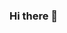 ### Hi there 👋

<!--
**Sahim98/Sahim98** is a ✨ _special_ ✨ repository because its `README.md` (this file) appears on your GitHub profile.

Here are some ideas to get you started:

👋 Hi, I’m Sahim Salem
👀 I’m interested in competitive programming & problem solving.
🌱 I’m currently learning Machine Learning.I'm also working on Android Studio. I also have work experience on Java,SQL,C++,C,Python3.
🔭 I’m currently working on XHTML,CSS,HTML5,BOOTSTRAP.
💞️ I’m looking to collaborate on anything related to problem solving , competitive programming.
📫 How to reach me:
sahimsalem@gmail.com
https://www.linkedin.com/in/sahim-salem-24651418b/
- 💬 Ask me about anything
- 😄 Pronouns: 
- ⚡ Fun fact: 
-->
